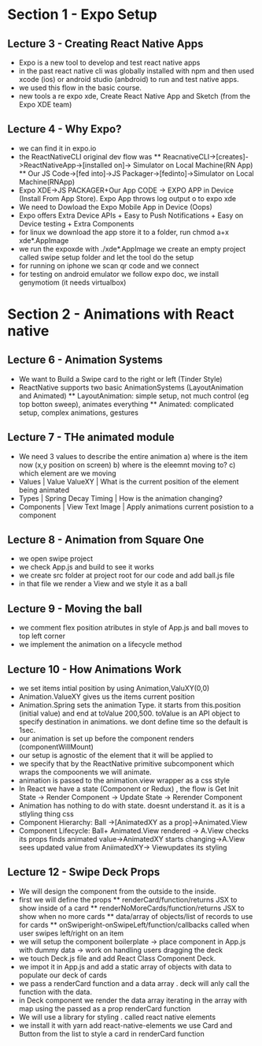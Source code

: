 # Section 1 - Expo Setup

## Lecture 3 - Creating React Native Apps

* Expo is a new tool to develop and test react native apps
* in the past react native cli was globally installed with npm and then used xcode (ios) or android studio (anbdroid) to run and test native apps.
* we used this flow in the basic course. 
* new tools a re expo xde, Create React Native App and Sketch (from the Expo XDE team)

## Lecture 4 - Why Expo?

* we can find it in expo.io
* the ReactNativeCLI original dev flow was
** ReacnativeCLI->[creates]->ReactNativeApp->[installed on]->  Simulator on Local Machine(RN App)
** Our JS Code->[fed into]->JS Packager->[fedinto]->Simulator on Local Machine(RNApp)
* Expo XDE->JS PACKAGER+Our App CODE -> EXPO APP in Device (Install From App Store). Expo App throws log output o to expo xde
* We need to Dowload the Expo Mobile App in Device (Oops)
* Expo offers Extra Device APIs + Easy to Push Notifications + Easy on Device testing  + Extra Components
* for linux we download the app store it to a folder, run chmod a+x xde*.AppImage 
* we run the expoxde with ./xde*.AppImage
we create an empty project called swipe setup folder and let the tool do the setup
* for running on iphone we scan qr code and we connect
* for testing on android emulator we follow expo doc, we install genymotiom (it needs virtualbox)

# Section 2 - Animations with React native

## Lecture 6 - Animation Systems

* We want to Build a Swipe card to the right or left (Tinder Style)
* ReactNative supports two basic AnimationSystems (LayoutAnimation and Animated)
** LayoutAnimation: simple setup, not much control (eg top botton sweep), animates everything
** Animated: complicated setup, complex animations, gestures

## Lecture 7 - THe animated module

* We need 3 values to describe the entire animation a) where is the item now (x,y position on screen) b) where is the eleemnt moving to? c) which element are we moving
* Values 		|	Value ValueXY   		| What is the current position of the element being animated
* Types			|	Spring Decay Timing		| How is the animation changing?
* Components	|	View Text Image			| Apply animations current posistion to a component

## Lecture 8 - Animation from Square One

* we open swipe project
* we check App.js and build to see it works
* we create src folder at project root for our code and add ball.js file
* in that file we render a View and we style it as a ball

## Lecture 9 - Moving the ball

* we comment flex position atributes in style of App.js and ball moves to top left corner
* we implement the animation on a lifecycle method

## Lecture 10 - How Animations Work

* we set items intial position by using Animation,ValuXY(0,0)
* Animation.ValueXY gives us the items current position
* Animation.Spring sets the animation Type. it starts from this.position (initial value) and end at toValue 200,500. toValue is an API object to specify destination in animations. we dont define time so the default is 1sec.
* our animation is set up before the component renders (componentWillMount)
* our setup is agnostic of the element that it will be applied to
* we specify that by the ReactNative primitive subcomponent which wraps the compoonents we will animate.
* animation is passed to the animation.view wrapper as a css style
* In React we have a state (Component or Redux) , the flow is Get Init State -> Render Component -> Update State -> Rerender Component
* Animation has nothing to do with state. doesnt understand it. as it is a stlyling thing css
* Component Hierarchy: Ball ->[AnimatedXY as a prop]->Animated.View
* Component Lifecycle: Ball+ Animated.View rendered -> A.View checks its props finds animated value->AnimatedXY starts changing->A.View sees updated value from AniimatedXY-> Viewupdates its styling

## Lecture 12 - Swipe Deck Props

* We will design the component from the outside to the inside.
* first we will define the props
** renderCard/function/returns JSX to show inside of a card
** renderNoMoreCards/function/returns JSX to show when no more cards
** data/array of objects/list of records to use for cards
** onSwiperight-onSwipeLeft/function/callbacks called when user swipes left/right on an item
* we will setup the component boilerplate -> place component in App.js with dummy data -> work on handling users dragging the deck
* we touch Deck.js file and add React Class Component Deck.
* we impot it in App.js and add a static array of objects with data to populate our deck of cards
* we pass a renderCard function and a data array . deck will anly call the function with the data.
* in Deck component we render the data array iterating in the array with map using the passed as a prop renderCard function
* We will use a library for styling . called react native elements
* we install it with yarn add react-native-elements
we use Card and Button from the list to style a card in renderCard function